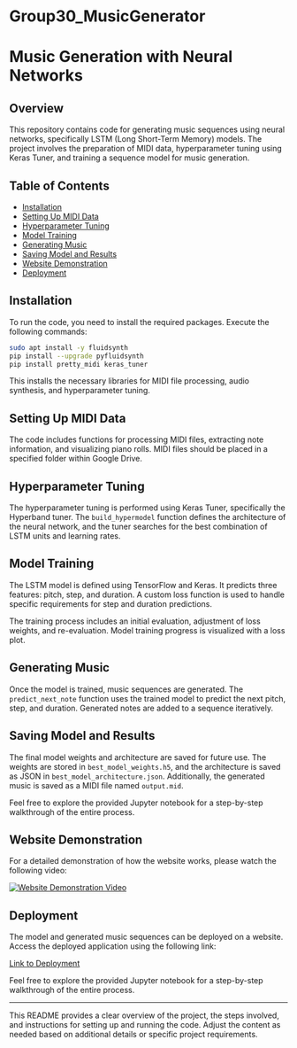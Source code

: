 # Group30_MusicGenerator

# Music Generation with Neural Networks

## Overview

This repository contains code for generating music sequences using neural networks, specifically LSTM (Long Short-Term Memory) models. The project involves the preparation of MIDI data, hyperparameter tuning using Keras Tuner, and training a sequence model for music generation.

## Table of Contents

- [Installation](#installation)
- [Setting Up MIDI Data](#setting-up-midi-data)
- [Hyperparameter Tuning](#hyperparameter-tuning)
- [Model Training](#model-training)
- [Generating Music](#generating-music)
- [Saving Model and Results](#saving-model-and-results)
- [Website Demonstration](#website-demonstration)
- [Deployment](#deployment)
  
## Installation

To run the code, you need to install the required packages. Execute the following commands:

```bash
sudo apt install -y fluidsynth
pip install --upgrade pyfluidsynth
pip install pretty_midi keras_tuner
```

This installs the necessary libraries for MIDI file processing, audio synthesis, and hyperparameter tuning.

## Setting Up MIDI Data

The code includes functions for processing MIDI files, extracting note information, and visualizing piano rolls. MIDI files should be placed in a specified folder within Google Drive.

## Hyperparameter Tuning

The hyperparameter tuning is performed using Keras Tuner, specifically the Hyperband tuner. The `build_hypermodel` function defines the architecture of the neural network, and the tuner searches for the best combination of LSTM units and learning rates.

## Model Training

The LSTM model is defined using TensorFlow and Keras. It predicts three features: pitch, step, and duration. A custom loss function is used to handle specific requirements for step and duration predictions.

The training process includes an initial evaluation, adjustment of loss weights, and re-evaluation. Model training progress is visualized with a loss plot.

## Generating Music

Once the model is trained, music sequences are generated. The `predict_next_note` function uses the trained model to predict the next pitch, step, and duration. Generated notes are added to a sequence iteratively.

## Saving Model and Results

The final model weights and architecture are saved for future use. The weights are stored in `best_model_weights.h5`, and the architecture is saved as JSON in `best_model_architecture.json`. Additionally, the generated music is saved as a MIDI file named `output.mid`.

Feel free to explore the provided Jupyter notebook for a step-by-step walkthrough of the entire process.

## Website Demonstration

For a detailed demonstration of how the website works, please watch the following video:

[![Website Demonstration Video](link_to_youtube_thumbnail)](link_to_youtube_video)

## Deployment

The model and generated music sequences can be deployed on a website. Access the deployed application using the following link:

[Link to Deployment](deployment_website_link)

Feel free to explore the provided Jupyter notebook for a step-by-step walkthrough of the entire process.


---

This README provides a clear overview of the project, the steps involved, and instructions for setting up and running the code. Adjust the content as needed based on additional details or specific project requirements.
